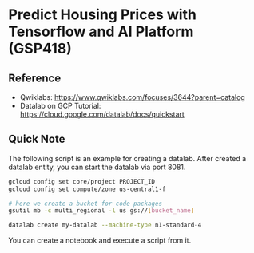 # Predict Housing Prices with Tensorflow and AI Platform (GSP418)



## Reference

* Qwiklabs: https://www.qwiklabs.com/focuses/3644?parent=catalog
* Datalab on GCP Tutorial: https://cloud.google.com/datalab/docs/quickstart



## Quick Note

The following script is an example for creating a datalab. After created a datalab entity, you can start the datalab via port 8081.

```sh
gcloud config set core/project PROJECT_ID
gcloud config set compute/zone us-central1-f

# here we create a bucket for code packages
gsutil mb -c multi_regional -l us gs://[bucket_name]

datalab create my-datalab --machine-type n1-standard-4
```

You can create a notebook and execute a script from it.

